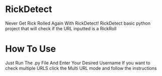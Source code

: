 # RickDetect
Never Get Rick Rolled Again With RickDetect!
RickDetect basic python project that will check if the URL inputted is a RickRoll

# How To Use
Just Run The .py File And Enter Your Desired Username
If you want to check multiple URLS click the Multi URL mode and follow the instructions

